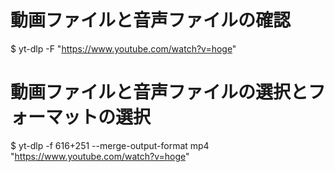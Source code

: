 # 動画ファイルと音声ファイルの確認
$ yt-dlp -F "https://www.youtube.com/watch?v=hoge"

# 動画ファイルと音声ファイルの選択とフォーマットの選択
$ yt-dlp -f 616+251 --merge-output-format mp4 "https://www.youtube.com/watch?v=hoge"
